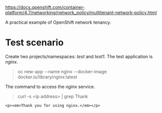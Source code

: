 https://docs.openshift.com/container-platform/4.7/networking/network_policy/multitenant-network-policy.html

A practical example of OpenShift network tenancy.

# Test scenario

Create two projects/namespaces: *test* and *test1*. The test application is *nginx*.

> oc new-app --name nginx --docker-image docker.io/library/nginx:latest<br>

The command to access the *nginx* service.<br>

> curl -s \<ip address\> | grep Thank
```
<p><em>Thank you for using nginx.</em></p>

```


